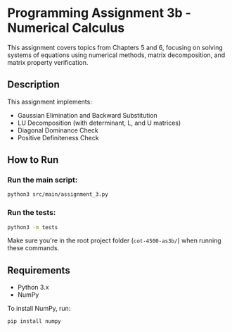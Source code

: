 # Programming Assignment 3b - Numerical Calculus

This assignment covers topics from Chapters 5 and 6, focusing on solving systems of equations using numerical methods, matrix decomposition, and matrix property verification.

## Description

This assignment implements:
- Gaussian Elimination and Backward Substitution
- LU Decomposition (with determinant, L, and U matrices)
- Diagonal Dominance Check
- Positive Definiteness Check

## How to Run

### Run the main script:

```bash
python3 src/main/assignment_3.py
```
### Run the tests:

```bash
python3 -m tests
```
Make sure you're in the root project folder (`cot-4500-as3b/`) when running these commands.

## Requirements

- Python 3.x
- NumPy

To install NumPy, run:

```bash
pip install numpy
```

